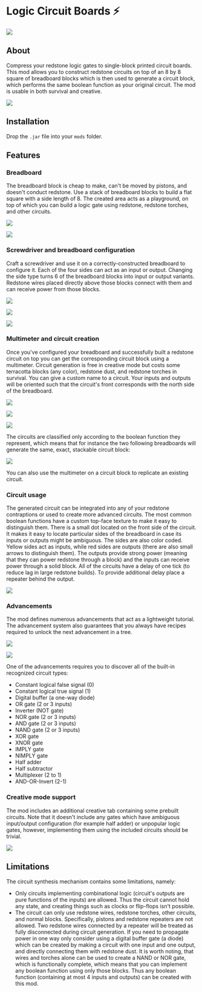 # Logic Circuit Boards ⚡
![](./docs/images/featured.png)

## About
Compress your redstone logic gates to single-block printed circuit boards. This mod allows you to construct redstone
circuits on top of an 8 by 8 square of breadboard blocks which is then used to generate a circuit block, which performs
the same boolean function as your original circuit. The mod is usable in both survival and creative.

![](./docs/images/circuit.png)

## Installation
Drop the `.jar` file into your `mods` folder.

## Features
### Breadboard
The breadboard block is cheap to make, can't be moved by pistons, and doesn't conduct redstone. Use a stack of
breadboard blocks to build a flat square with a side length of 8. The created area acts as a playground, on top of
which you can build a logic gate using redstone, redstone torches, and other circuits.

![](./docs/images/craft-breadboard.png)

![](./docs/images/breadboard.png)

### Screwdriver and breadboard configuration
Craft a screwdriver and use it on a correctly-constructed breadboard to configure it. Each of the four sides can act as
an input or output. Changing the side type turns 6 of the breadboard blocks into input or output variants. Redstone
wires placed directly above those blocks connect with them and can receive power from those blocks.

![](./docs/images/craft-screwdriver.png)

![](./docs/images/configuration.png)

![](./docs/images/configured.png)

### Multimeter and circuit creation
Once you've configured your breadboard and successfully built a redstone circuit on top you can get the corresponding
circuit block using a multimeter. Circuit generation is free in creative mode but costs some terracotta blocks (any
color), redstone dust, and redstone torches in survival. You can give a custom name to a circuit. Your inputs and
outputs will be oriented such that the circuit's front corresponds with the north side of the breadboard.

![](./docs/images/craft-multimeter.png)

![](./docs/images/creation-creative.png)

![](./docs/images/creation-survival.png)

The circuits are classified only according to the boolean function they represent, which means that for instance the
two following breadboards will generate the same, exact, stackable circuit block:

![](./docs/images/duality.png)

You can also use the multimeter on a circuit block to replicate an existing circuit.

### Circuit usage
The generated circuit can be integrated into any of your redstone contraptions or used to create more advanced
circuits. The most common boolean functions have a custom top-face texture to make it easy to distinguish them. There
is a small dot located on the front side of the circuit. It makes it easy to locate particular sides of the breadboard
in case its inputs or outputs might be ambiguous. The sides are also color coded. Yellow sides act as inputs, while
red sides are outputs (there are also small arrows to distinguish them). The outputs provide strong power (meaning
that they can power redstone through a block) and the inputs can receive power through a solid block. All of the
circuits have a delay of one tick (to reduce lag in large redstone builds). To provide additional delay place a
repeater behind the output.

![](./docs/images/featured.png)

### Advancements
The mod defines numerous advancements that act as a lightweight tutorial. The advancement system also guarantees that
you always have recipes required to unlock the next advancement in a tree.

![](./docs/images/advancements-partial.png)

![](./docs/images/advancements-full.png)

One of the advancements requires you to discover all of the built-in recognized circuit types:
- Constant logical false signal (0)
- Constant logical true signal (1)
- Digital buffer (a one-way diode)
- OR gate (2 or 3 inputs)
- Inverter (NOT gate)
- NOR gate (2 or 3 inputs)
- AND gate (2 or 3 inputs)
- NAND gate (2 or 3 inputs)
- XOR gate
- XNOR gate
- IMPLY gate
- NIMPLY gate
- Half adder
- Half subtractor
- Multiplexer (2 to 1)
- AND-OR-Invert (2-1)

### Creative mode support
The mod includes an additional creative tab containing some prebuilt circuits. Note that it doesn't include any gates
which have ambiguous input/output configuration (for example half adder) or unpopular logic gates, however,
implementing them using the included circuits should be trivial.

![](./docs/images/creative.png)

## Limitations
The circuit synthesis mechanism contains some limitations, namely:
- Only circuits implementing combinational logic (circuit's outputs are pure functions of the inputs) are allowed.
  Thus the circuit cannot hold any state, and creating things such as clocks or flip-flops isn't possible.
- The circuit can only use redstone wires, redstone torches, other circuits, and normal blocks. Specifically, pistons
  and redstone repeaters are not allowed. Two redstone wires connected by a repeater will be treated as fully
  disconnected during circuit generation. If you need to propagate power in one way only consider using a digital
  buffer gate (a diode) which can be created by making a circuit with one input and one output, and directly connecting
  them with redstone dust. It is worth noting, that wires and torches alone can be used to create a NAND or NOR gate,
  which is functionally complete, which means that you can implement any boolean function using only those blocks.
  Thus any boolean function (containing at most 4 inputs and outputs) can be created with this mod.
